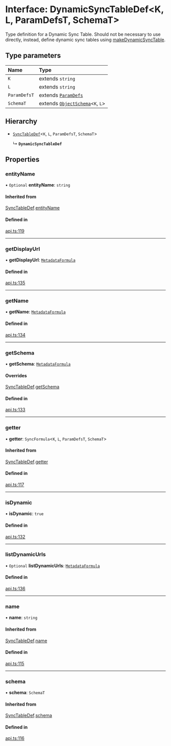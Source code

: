 # Interface: DynamicSyncTableDef<K, L, ParamDefsT, SchemaT\>

Type definition for a Dynamic Sync Table. Should not be necessary to use directly,
instead, define dynamic sync tables using [makeDynamicSyncTable](../functions/makeDynamicSyncTable.md).

## Type parameters

| Name | Type |
| :------ | :------ |
| `K` | extends `string` |
| `L` | extends `string` |
| `ParamDefsT` | extends [`ParamDefs`](../types/ParamDefs.md) |
| `SchemaT` | extends [`ObjectSchema`](ObjectSchema.md)<`K`, `L`\> |

## Hierarchy

- [`SyncTableDef`](SyncTableDef.md)<`K`, `L`, `ParamDefsT`, `SchemaT`\>

  ↳ **`DynamicSyncTableDef`**

## Properties

### entityName

• `Optional` **entityName**: `string`

#### Inherited from

[SyncTableDef](SyncTableDef.md).[entityName](SyncTableDef.md#entityname)

#### Defined in

[api.ts:119](https://github.com/coda/packs-sdk/blob/main/api.ts#L119)

___

### getDisplayUrl

• **getDisplayUrl**: [`MetadataFormula`](../types/MetadataFormula.md)

#### Defined in

[api.ts:135](https://github.com/coda/packs-sdk/blob/main/api.ts#L135)

___

### getName

• **getName**: [`MetadataFormula`](../types/MetadataFormula.md)

#### Defined in

[api.ts:134](https://github.com/coda/packs-sdk/blob/main/api.ts#L134)

___

### getSchema

• **getSchema**: [`MetadataFormula`](../types/MetadataFormula.md)

#### Overrides

[SyncTableDef](SyncTableDef.md).[getSchema](SyncTableDef.md#getschema)

#### Defined in

[api.ts:133](https://github.com/coda/packs-sdk/blob/main/api.ts#L133)

___

### getter

• **getter**: `SyncFormula`<`K`, `L`, `ParamDefsT`, `SchemaT`\>

#### Inherited from

[SyncTableDef](SyncTableDef.md).[getter](SyncTableDef.md#getter)

#### Defined in

[api.ts:117](https://github.com/coda/packs-sdk/blob/main/api.ts#L117)

___

### isDynamic

• **isDynamic**: ``true``

#### Defined in

[api.ts:132](https://github.com/coda/packs-sdk/blob/main/api.ts#L132)

___

### listDynamicUrls

• `Optional` **listDynamicUrls**: [`MetadataFormula`](../types/MetadataFormula.md)

#### Defined in

[api.ts:136](https://github.com/coda/packs-sdk/blob/main/api.ts#L136)

___

### name

• **name**: `string`

#### Inherited from

[SyncTableDef](SyncTableDef.md).[name](SyncTableDef.md#name)

#### Defined in

[api.ts:115](https://github.com/coda/packs-sdk/blob/main/api.ts#L115)

___

### schema

• **schema**: `SchemaT`

#### Inherited from

[SyncTableDef](SyncTableDef.md).[schema](SyncTableDef.md#schema)

#### Defined in

[api.ts:116](https://github.com/coda/packs-sdk/blob/main/api.ts#L116)

